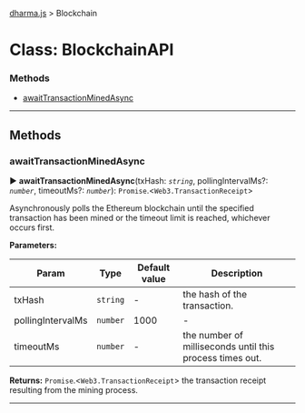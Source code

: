 [dharma.js](../../README.md#api_reference) > Blockchain


# Class: BlockchainAPI

### Methods

* [awaitTransactionMinedAsync](#awaittransactionminedasync)


---


## Methods
<a id="awaittransactionminedasync"></a>

###  awaitTransactionMinedAsync

► **awaitTransactionMinedAsync**(txHash: *`string`*, pollingIntervalMs?: *`number`*, timeoutMs?: *`number`*): `Promise`.<`Web3.TransactionReceipt`>






Asynchronously polls the Ethereum blockchain until the specified transaction has been mined or the timeout limit is reached, whichever occurs first.


**Parameters:**

| Param | Type | Default value | Description |
| ------ | ------ | ------ | ------ |
| txHash | `string`  | - |   the hash of the transaction. |
| pollingIntervalMs | `number`  | 1000 |   - |
| timeoutMs | `number`  | - |   the number of milliseconds until this process times out. |





**Returns:** `Promise`.<`Web3.TransactionReceipt`>
the transaction receipt resulting from the mining process.






___
